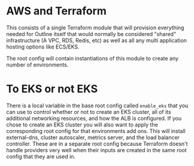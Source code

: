 # AWS and Terraform

This consists of a single Terraform module that will provision everything needed for Outline itself that would normally be considered "shared" infrastructure (A VPC, RDS, Redis, etc) as well as all any multi application hosting options like ECS/EKS.

The root config will contain instantiations of this module to create any number of environments.

# To EKS or not EKS

There is a local variable in the base root config called `enable_eks` that you can use to control whether or not to create an EKS cluster, all of its additional networking resources, and how the ALB is configured. If you chose to create an EKS cluster you will also want to apply the corresponding root config for that environments add ons. This will install external-dns, cluster autoscaler, metrics server, and the load balancer controller. These are in a separate root config because Terraform doesn't handle providers very well when their inputs are created in the same root config that they are used in.
